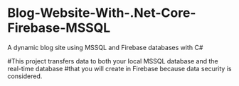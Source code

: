 # Blog-Website-With-.Net-Core-Firebase-MSSQL
A dynamic blog site using MSSQL and Firebase databases with C#

#This project transfers data to both your local MSSQL database and the real-time database 
#that you will create in Firebase because data security is considered.

